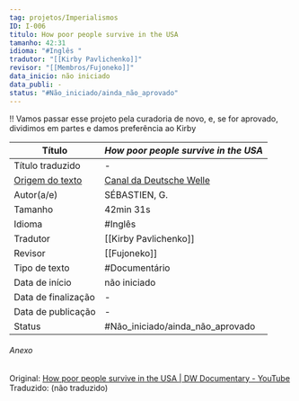 ```yaml
---
tag: projetos/Imperialismos
ID: I-006
titulo: How poor people survive in the USA
tamanho: 42:31
idioma: "#Inglês "
tradutor: "[[Kirby Pavlichenko]]"
revisor: "[[Membros/Fujoneko]]"
data_inicio: não iniciado
data_publi: -
status: "#Não_iniciado/ainda_não_aprovado" 
---
```

!! Vamos passar esse projeto pela curadoria de novo, e, se for aprovado, dividimos em partes e damos preferência ao Kirby

|Título               |_How poor people survive in the USA_|
| ------------------- | ------------------------------------------------------------------ |
| Título traduzido    |-|
| [Origem do texto](https://youtu.be/JHDkALRz5Rk)   |[Canal da Deutsche Welle](https://youtu.be/JHDkALRz5Rk)|
| Autor(a/e)          |SÉBASTIEN, G.|
| Tamanho             |42min 31s|
| Idioma              | #Inglês |
| Tradutor            |[[Kirby Pavlichenko]]|
| Revisor             |[[Fujoneko]]|
| Tipo de texto       | #Documentário|
| Data de início      |não iniciado|
| Data de finalização |-|
| Data de publicação  |-|
| Status              | #Não_iniciado/ainda_não_aprovado |

###### Anexo
Original: [How poor people survive in the USA | DW Documentary - YouTube](https://www.youtube.com/watch?v=JHDkALRz5Rk)
Traduzido: (não traduzido)